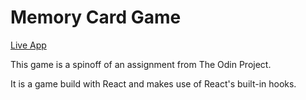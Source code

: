 # Memory Card Game

[Live App](https://otaeotay.github.io/memory-card-game/)

This game is a spinoff of an assignment from The Odin Project. 

It is a game build with React and makes use of React's built-in hooks. 

